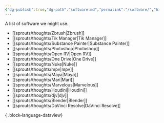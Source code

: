```yaml
---
{"dg-publish":true,"dg-path":"software.md","permalink":"/software/","hide":true}
---
```


A list of software we might use.
- [[sprouts/thoughts/Zbrush\|Zbrush]]
- [[sprouts/thoughts/Tik Manager\|Tik Manager]]
- [[sprouts/thoughts/Substance Painter\|Substance Painter]]
- [[sprouts/thoughts/Photoshop\|Photoshop]]
- [[sprouts/thoughts/Open RV\|Open RV]]
- [[sprouts/thoughts/One Drive\|One Drive]]
- [[sprouts/thoughts/Nuke\|Nuke]]
- [[sprouts/thoughts/mpv\|mpv]]
- [[sprouts/thoughts/Maya\|Maya]]
- [[sprouts/thoughts/Mari\|Mari]]
- [[sprouts/thoughts/Marvelous\|Marvelous]]
- [[sprouts/thoughts/Houdini\|Houdini]]
- [[sprouts/thoughts/djv\|djv]]
- [[sprouts/thoughts/Blender\|Blender]]
- [[sprouts/thoughts/DaVinci Resolve\|DaVinci Resolve]]

{ .block-language-dataview}
